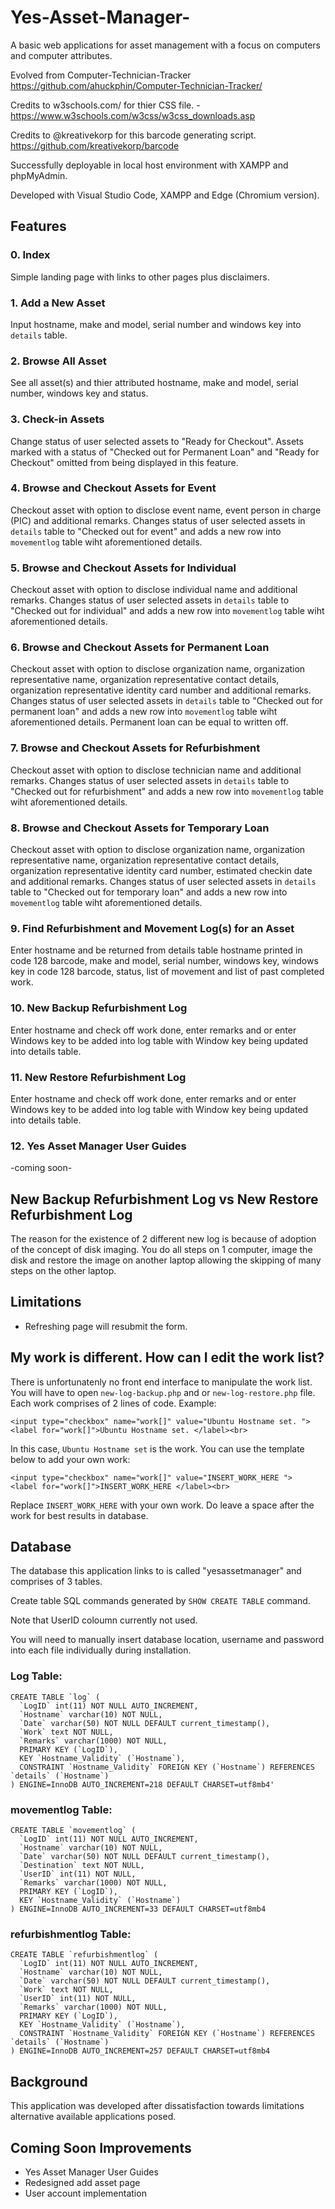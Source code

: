 # Yes-Asset-Manager-
A basic web applications for asset management with a focus on computers and computer attributes. 

Evolved from Computer-Technician-Tracker https://github.com/ahuckphin/Computer-Technician-Tracker/

Credits to w3schools.com/ for thier CSS file. - https://www.w3schools.com/w3css/w3css_downloads.asp

Credits to @kreativekorp for this barcode generating script. https://github.com/kreativekorp/barcode

Successfully deployable in local host environment with XAMPP and phpMyAdmin.

Developed with Visual Studio Code, XAMPP and Edge (Chromium version). 

## Features

### 0. Index
Simple landing page with links to other pages plus disclaimers. 

### 1. Add a New Asset
Input hostname, make and model, serial number and windows key into `details` table.

### 2. Browse All Asset
See all asset(s) and thier attributed hostname, make and model, serial number, windows key and status. 

### 3. Check-in Assets
Change status of user selected assets to "Ready for Checkout". Assets marked with a status of "Checked out for Permanent Loan" and "Ready for Checkout" omitted from being displayed in this feature. 

### 4. Browse and Checkout Assets for Event
Checkout asset with option to disclose event name, event person in charge (PIC) and additional remarks. Changes status of user selected assets in `details` table to "Checked out for event" and adds a new row into `movementlog` table wiht aforementioned details. 

### 5. Browse and Checkout Assets for Individual
Checkout asset with option to disclose individual name and additional remarks. Changes status of user selected assets in `details` table to "Checked out for individual" and adds a new row into `movementlog` table wiht aforementioned details. 

### 6. Browse and Checkout Assets for Permanent Loan
Checkout asset with option to disclose organization name, organization representative name, organization representative contact details, organization representative identity card number and additional remarks. Changes status of user selected assets in `details` table to "Checked out for permanent loan" and adds a new row into `movementlog` table wiht aforementioned details. Permanent loan can be equal to written off. 

### 7. Browse and Checkout Assets for Refurbishment
Checkout asset with option to disclose technician name and additional remarks. Changes status of user selected assets in `details` table to "Checked out for refurbishment" and adds a new row into `movementlog` table wiht aforementioned details. 

### 8. Browse and Checkout Assets for Temporary Loan
Checkout asset with option to disclose organization name, organization representative name, organization representative contact details, organization representative identity card number, estimated checkin date and additional remarks. Changes status of user selected assets in `details` table to "Checked out for temporary loan" and adds a new row into `movementlog` table wiht aforementioned details. 

### 9. Find Refurbishment and Movement Log(s) for an Asset
Enter hostname and be returned from details table hostname printed in code 128 barcode, make and model, serial number, windows key, windows key in code 128 barcode, status, list of movement and list of past completed work.

### 10. New Backup Refurbishment Log 
Enter hostname and check off work done, enter remarks and or enter Windows key to be added into log table with Window key being updated into details table.

### 11. New Restore Refurbishment Log
Enter hostname and check off work done, enter remarks and or enter Windows key to be added into log table with Window key being updated into details table.

### 12. Yes Asset Manager User Guides
-coming soon- 

## New Backup Refurbishment Log vs New Restore Refurbishment Log
The reason for the existence of 2 different new log is because of adoption of the concept of disk imaging. You do all steps on 1 computer, image the disk and restore the image on another laptop allowing the skipping of many steps on the other laptop.  

## Limitations

* Refreshing page will resubmit the form. 

## My work is different. How can I edit the work list? 
There is unfortunatenly no front end interface to manipulate the work list. You will have to open `new-log-backup.php` and or `new-log-restore.php` file. Each work comprises of 2 lines of code. Example:
```
<input type="checkbox" name="work[]" value="Ubuntu Hostname set. ">
<label for="work[]">Ubuntu Hostname set. </label><br>
```
In this case, `Ubuntu Hostname set` is the work. You can use the template below to add your own work:
```
<input type="checkbox" name="work[]" value="INSERT_WORK_HERE ">
<label for="work[]">INSERT_WORK_HERE </label><br>
```
Replace `INSERT_WORK_HERE` with your own work. Do leave a space after the work for best results in database. 


## Database
The database this application links to is called "yesassetmanager" and comprises of 3 tables.

Create table SQL commands generated by `SHOW CREATE TABLE` command. 

Note that UserID coloumn currently not used. 

You will need to manually insert database location, username and password into each file individually during installation.

### Log Table:
```
CREATE TABLE `log` (
  `LogID` int(11) NOT NULL AUTO_INCREMENT,
  `Hostname` varchar(10) NOT NULL,
  `Date` varchar(50) NOT NULL DEFAULT current_timestamp(),
  `Work` text NOT NULL,
  `Remarks` varchar(1000) NOT NULL,
  PRIMARY KEY (`LogID`),
  KEY `Hostname_Validity` (`Hostname`),
  CONSTRAINT `Hostname_Validity` FOREIGN KEY (`Hostname`) REFERENCES `details` (`Hostname`)
) ENGINE=InnoDB AUTO_INCREMENT=218 DEFAULT CHARSET=utf8mb4'
```


### movementlog Table: 
```
CREATE TABLE `movementlog` (
  `LogID` int(11) NOT NULL AUTO_INCREMENT,
  `Hostname` varchar(10) NOT NULL,
  `Date` varchar(50) NOT NULL DEFAULT current_timestamp(),
  `Destination` text NOT NULL,
  `UserID` int(11) NOT NULL,
  `Remarks` varchar(1000) NOT NULL,
  PRIMARY KEY (`LogID`),
  KEY `Hostname_Validity` (`Hostname`)
) ENGINE=InnoDB AUTO_INCREMENT=33 DEFAULT CHARSET=utf8mb4
```

### refurbishmentlog Table: 
```
CREATE TABLE `refurbishmentlog` (
  `LogID` int(11) NOT NULL AUTO_INCREMENT,
  `Hostname` varchar(10) NOT NULL,
  `Date` varchar(50) NOT NULL DEFAULT current_timestamp(),
  `Work` text NOT NULL,
  `UserID` int(11) NOT NULL,
  `Remarks` varchar(1000) NOT NULL,
  PRIMARY KEY (`LogID`),
  KEY `Hostname_Validity` (`Hostname`),
  CONSTRAINT `Hostname_Validity` FOREIGN KEY (`Hostname`) REFERENCES `details` (`Hostname`)
) ENGINE=InnoDB AUTO_INCREMENT=257 DEFAULT CHARSET=utf8mb4
```

## Background
This application was developed after dissatisfaction towards limitations alternative available applications posed. 


## Coming Soon Improvements

* Yes Asset Manager User Guides
* Redesigned add asset page 
* User account implementation  
